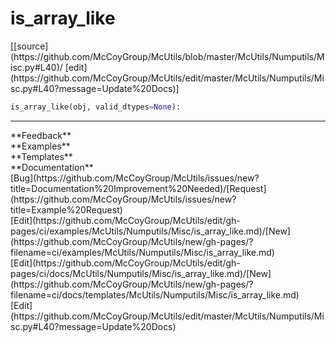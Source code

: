 # <a id="McUtils.Numputils.Misc.is_array_like">is_array_like</a>
<div class="docs-source-link" markdown="1">
[[source](https://github.com/McCoyGroup/McUtils/blob/master/McUtils/Numputils/Misc.py#L40)/
[edit](https://github.com/McCoyGroup/McUtils/edit/master/McUtils/Numputils/Misc.py#L40?message=Update%20Docs)]
</div>

```python
is_array_like(obj, valid_dtypes=None): 
```













---


<div markdown="1" class="text-secondary">
<div class="container">
  <div class="row">
   <div class="col" markdown="1">
**Feedback**   
</div>
   <div class="col" markdown="1">
**Examples**   
</div>
   <div class="col" markdown="1">
**Templates**   
</div>
   <div class="col" markdown="1">
**Documentation**   
</div>
   <div class="col" markdown="1">
   
</div>
   <div class="col" markdown="1">
   
</div>
   <div class="col" markdown="1">
   
</div>
</div>
  <div class="row">
   <div class="col" markdown="1">
[Bug](https://github.com/McCoyGroup/McUtils/issues/new?title=Documentation%20Improvement%20Needed)/[Request](https://github.com/McCoyGroup/McUtils/issues/new?title=Example%20Request)   
</div>
   <div class="col" markdown="1">
[Edit](https://github.com/McCoyGroup/McUtils/edit/gh-pages/ci/examples/McUtils/Numputils/Misc/is_array_like.md)/[New](https://github.com/McCoyGroup/McUtils/new/gh-pages/?filename=ci/examples/McUtils/Numputils/Misc/is_array_like.md)   
</div>
   <div class="col" markdown="1">
[Edit](https://github.com/McCoyGroup/McUtils/edit/gh-pages/ci/docs/McUtils/Numputils/Misc/is_array_like.md)/[New](https://github.com/McCoyGroup/McUtils/new/gh-pages/?filename=ci/docs/templates/McUtils/Numputils/Misc/is_array_like.md)   
</div>
   <div class="col" markdown="1">
[Edit](https://github.com/McCoyGroup/McUtils/edit/master/McUtils/Numputils/Misc.py#L40?message=Update%20Docs)   
</div>
   <div class="col" markdown="1">
   
</div>
   <div class="col" markdown="1">
   
</div>
   <div class="col" markdown="1">
   
</div>
</div>
</div>
</div>